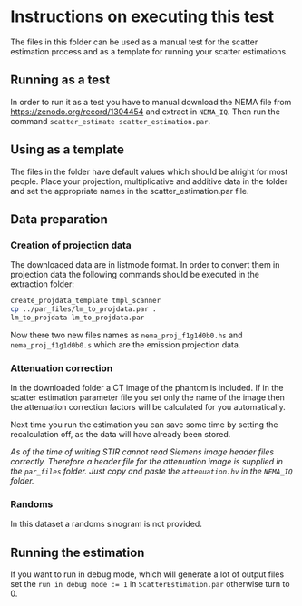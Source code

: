 # Instructions on executing this test

The files in this folder can be used as a manual test for the scatter estimation process and as a template for running your scatter estimations.

## Running as a test

In order to run it as a test you have to manual download the NEMA file from https://zenodo.org/record/1304454 and extract in ```NEMA_IQ```. Then run the command ```scatter_estimate scatter_estimation.par```. 

## Using as a template

The files in the folder have default values which should be alright for most people. Place your projection, multiplicative and additive data in the folder and set the appropriate names in the scatter_estimation.par file. 

## Data preparation

### Creation of projection data

The downloaded data are in listmode format. In order to convert them in projection data the following commands should be executed in the extraction folder: 

```bash
create_projdata_template tmpl_scanner
cp ../par_files/lm_to_projdata.par . 
lm_to_projdata lm_to_projdata.par
```

Now there two new files names as ```nema_proj_f1g1d0b0.hs``` and ```nema_proj_f1g1d0b0.s``` which are the emission projection data.

### Attenuation correction

In the downloaded folder a CT image of the phantom is included. If in the scatter estimation parameter file you set only the name of the image then the attenuation correction factors will be calculated for you automatically. 

Next time you run the estimation you can save some time by setting the recalculation off, as the data will have already been stored.

*As of the time of writing STIR cannot read Siemens image header files correctly. Therefore a header file for the attenuation image is supplied in the `par_files` folder. Just copy and paste the `attenuation.hv` in the `NEMA_IQ` folder.* 

### Randoms 

In this dataset a randoms sinogram is not provided.

## Running the estimation

If you want to run in debug mode, which will generate a lot of output files set the `run in debug mode := 1` in `ScatterEstimation.par` otherwise turn to 0. 
